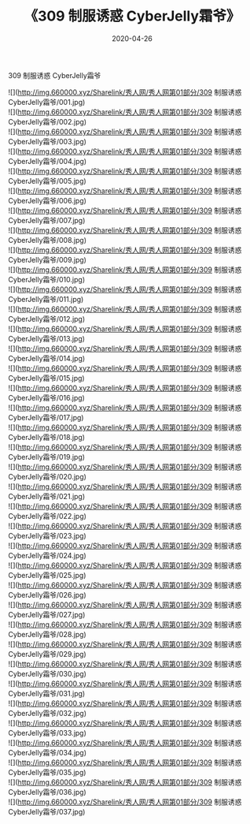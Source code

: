 ﻿---
layout: post
title:  《309 制服诱惑 CyberJelly霜爷》
date:   2020-04-26
img: http://img.660000.xyz/Sharelink/秀人网/秀人网第01部分/309 制服诱惑 CyberJelly霜爷/000.jpg
categories: [美女, 清纯, 唯美]
---

309 制服诱惑 CyberJelly霜爷

  ![](http://img.660000.xyz/Sharelink/秀人网/秀人网第01部分/309 制服诱惑 CyberJelly霜爷/001.jpg) <br> ![](http://img.660000.xyz/Sharelink/秀人网/秀人网第01部分/309 制服诱惑 CyberJelly霜爷/002.jpg) <br> ![](http://img.660000.xyz/Sharelink/秀人网/秀人网第01部分/309 制服诱惑 CyberJelly霜爷/003.jpg) <br> ![](http://img.660000.xyz/Sharelink/秀人网/秀人网第01部分/309 制服诱惑 CyberJelly霜爷/004.jpg) <br> ![](http://img.660000.xyz/Sharelink/秀人网/秀人网第01部分/309 制服诱惑 CyberJelly霜爷/005.jpg) <br> ![](http://img.660000.xyz/Sharelink/秀人网/秀人网第01部分/309 制服诱惑 CyberJelly霜爷/006.jpg) <br> ![](http://img.660000.xyz/Sharelink/秀人网/秀人网第01部分/309 制服诱惑 CyberJelly霜爷/007.jpg) <br> ![](http://img.660000.xyz/Sharelink/秀人网/秀人网第01部分/309 制服诱惑 CyberJelly霜爷/008.jpg) <br> ![](http://img.660000.xyz/Sharelink/秀人网/秀人网第01部分/309 制服诱惑 CyberJelly霜爷/009.jpg) <br> ![](http://img.660000.xyz/Sharelink/秀人网/秀人网第01部分/309 制服诱惑 CyberJelly霜爷/010.jpg) <br> ![](http://img.660000.xyz/Sharelink/秀人网/秀人网第01部分/309 制服诱惑 CyberJelly霜爷/011.jpg) <br> ![](http://img.660000.xyz/Sharelink/秀人网/秀人网第01部分/309 制服诱惑 CyberJelly霜爷/012.jpg) <br> ![](http://img.660000.xyz/Sharelink/秀人网/秀人网第01部分/309 制服诱惑 CyberJelly霜爷/013.jpg) <br> ![](http://img.660000.xyz/Sharelink/秀人网/秀人网第01部分/309 制服诱惑 CyberJelly霜爷/014.jpg) <br> ![](http://img.660000.xyz/Sharelink/秀人网/秀人网第01部分/309 制服诱惑 CyberJelly霜爷/015.jpg) <br> ![](http://img.660000.xyz/Sharelink/秀人网/秀人网第01部分/309 制服诱惑 CyberJelly霜爷/016.jpg) <br> ![](http://img.660000.xyz/Sharelink/秀人网/秀人网第01部分/309 制服诱惑 CyberJelly霜爷/017.jpg) <br> ![](http://img.660000.xyz/Sharelink/秀人网/秀人网第01部分/309 制服诱惑 CyberJelly霜爷/018.jpg) <br> ![](http://img.660000.xyz/Sharelink/秀人网/秀人网第01部分/309 制服诱惑 CyberJelly霜爷/019.jpg) <br> ![](http://img.660000.xyz/Sharelink/秀人网/秀人网第01部分/309 制服诱惑 CyberJelly霜爷/020.jpg) <br> ![](http://img.660000.xyz/Sharelink/秀人网/秀人网第01部分/309 制服诱惑 CyberJelly霜爷/021.jpg) <br> ![](http://img.660000.xyz/Sharelink/秀人网/秀人网第01部分/309 制服诱惑 CyberJelly霜爷/022.jpg) <br> ![](http://img.660000.xyz/Sharelink/秀人网/秀人网第01部分/309 制服诱惑 CyberJelly霜爷/023.jpg) <br> ![](http://img.660000.xyz/Sharelink/秀人网/秀人网第01部分/309 制服诱惑 CyberJelly霜爷/024.jpg) <br> ![](http://img.660000.xyz/Sharelink/秀人网/秀人网第01部分/309 制服诱惑 CyberJelly霜爷/025.jpg) <br> ![](http://img.660000.xyz/Sharelink/秀人网/秀人网第01部分/309 制服诱惑 CyberJelly霜爷/026.jpg) <br> ![](http://img.660000.xyz/Sharelink/秀人网/秀人网第01部分/309 制服诱惑 CyberJelly霜爷/027.jpg) <br> ![](http://img.660000.xyz/Sharelink/秀人网/秀人网第01部分/309 制服诱惑 CyberJelly霜爷/028.jpg) <br> ![](http://img.660000.xyz/Sharelink/秀人网/秀人网第01部分/309 制服诱惑 CyberJelly霜爷/029.jpg) <br> ![](http://img.660000.xyz/Sharelink/秀人网/秀人网第01部分/309 制服诱惑 CyberJelly霜爷/030.jpg) <br> ![](http://img.660000.xyz/Sharelink/秀人网/秀人网第01部分/309 制服诱惑 CyberJelly霜爷/031.jpg) <br> ![](http://img.660000.xyz/Sharelink/秀人网/秀人网第01部分/309 制服诱惑 CyberJelly霜爷/032.jpg) <br> ![](http://img.660000.xyz/Sharelink/秀人网/秀人网第01部分/309 制服诱惑 CyberJelly霜爷/033.jpg) <br> ![](http://img.660000.xyz/Sharelink/秀人网/秀人网第01部分/309 制服诱惑 CyberJelly霜爷/034.jpg) <br> ![](http://img.660000.xyz/Sharelink/秀人网/秀人网第01部分/309 制服诱惑 CyberJelly霜爷/035.jpg) <br> ![](http://img.660000.xyz/Sharelink/秀人网/秀人网第01部分/309 制服诱惑 CyberJelly霜爷/036.jpg) <br> ![](http://img.660000.xyz/Sharelink/秀人网/秀人网第01部分/309 制服诱惑 CyberJelly霜爷/037.jpg) <br>